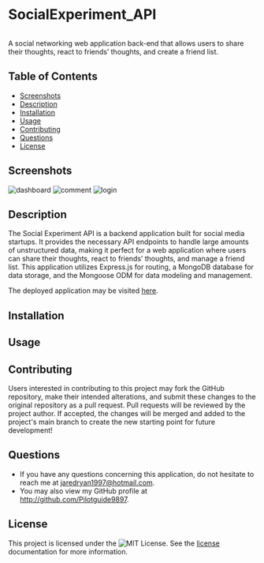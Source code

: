 # SocialExperiment_API

![]()

A social networking web application back-end that allows users to share their thoughts, react to friends’ thoughts, and create a friend list. 

## Table of Contents
- [Screenshots](#screenshots)
- [Description](#description)
- [Installation](#installation)
- [Usage](#usage)
- [Contributing](#contributing) 
- [Questions](#questions)
- [License](#license)

## Screenshots 
![dashboard](/assets/screenshots/dashboard.png)
![comment](/assets/screenshots/comment.png)
![login](/assets/screenshots/login.png)

## Description

The Social Experiment API is a backend application built for social media startups. It provides the necessary API endpoints to handle large amounts of unstructured data, making it perfect for a web application where users can share their thoughts, react to friends’ thoughts, and manage a friend list. This application utilizes Express.js for routing, a MongoDB database for data storage, and the Mongoose ODM for data modeling and management.

The deployed application may be visited [here]().

## Installation

## Usage


## Contributing
Users interested in contributing to this project may fork the GitHub repository, make their intended alterations, and submit these changes to the original repository as a pull request. Pull requests will be reviewed by the project author. If accepted, the changes will be merged and added to the project's main branch to create the new starting point for future development!

## Questions
* If you have any questions concerning this application, do not hesitate to reach me at jaredryan1997@hotmail.com.
* You may also view my GitHub profile at http://github.com/Pilotguide9897.

## License
This project is licensed under the ![MIT License](https://img.shields.io/badge/License-MIT-yellow.svg). See the [license](https://opensource.org/licenses/MIT) documentation for more information.
